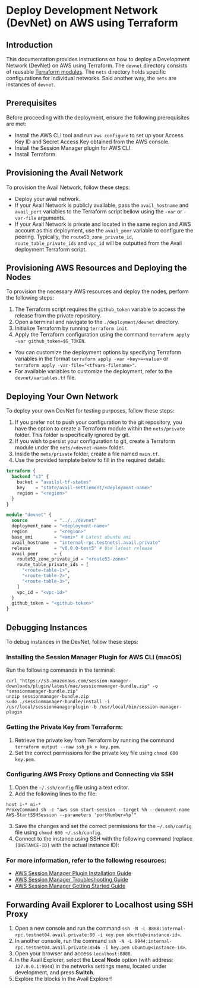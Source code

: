 # Deploy Development Network (DevNet) on AWS using Terraform

## Introduction
This documentation provides instructions on how to deploy a Development Network (DevNet) on AWS using Terraform.
The `devnet` directory consists of reusable [Terraform modules](https://www.terraform.io/language/modules).
The `nets` directory holds specific configurations for individual networks.
Said another way, the `nets` are instances of `devnet`.

## Prerequisites
Before proceeding with the deployment, ensure the following prerequisites are met:
- Install the AWS CLI tool and run `aws configure` to set up your Access Key ID and Secret Access Key obtained from the AWS console.
- Install the Session Manager plugin for AWS CLI.
- Install Terraform.

## Provisioning the Avail Network
To provision the Avail Network, follow these steps:
- Deploy your avail network.
- If your Avail Network is publicly available, pass the `avail_hostname` and `avail_port` variables to the Terraform script bellow using the `-var` or `-var-file` arguments.
- If your Avail Network is private and located in the same region and AWS account as this deployment, use the `avail_peer` variable to configure the peering. Typically, the `route53_zone_private_id`, `route_table_private_ids` and `vpc_id` will be outputted from the Avail deployment Terraform script.

## Provisioning AWS Resources and Deploying the Nodes
To provision the necessary AWS resources and deploy the nodes, perform the following steps:

1. The Terraform script requires the `github_token` variable to access the release from the private repository.
2. Open a terminal and navigate to the `./deployment/devnet` directory.
3. Initialize Terraform by running `terraform init`.
4. Apply the Terraform configuration using the command `terraform apply -var github_token=$G_TOKEN`.
  - You can customize the deployment options by specifying Terraform variables in the format `terraform apply -var <key>=<value>` or `terraform apply -var-file="<tfvars-filename>"`.
  - For available variables to customize the deployment, refer to the `devnet/variables.tf` file.

## Deploying Your Own Network
To deploy your own DevNet for testing purposes, follow these steps:
1. If you prefer not to push your configuration to the git repository, you have the option to create a Terraform module within the `nets/private` folder. This folder is specifically ignored by git.
2. If you wish to persist your configuration to git, create a Terraform module under the `nets/<devnet-name>` folder.
3. Inside the `nets/private` folder, create a file named `main.tf`.
4. Use the provided template below to fill in the required details:

```terraform
terraform {
  backend "s3" {
    bucket = "availsl-tf-states"
    key    = "state/avail-settlement/<deployment-name>"
    region = "<region>"
  }
}

module "devnet" {
  source          = "../../devnet"
  deployment_name = "<deployment-name>"
  region          = "<region>"
  base_ami        = "<ami>" # Latest ubuntu ami 
  avail_hostname  = "internal-rpc.testnetsl.avail.private"
  release         = "v0.0.0-test5" # Use latest release
  avail_peer      = {
    route53_zone_private_id = "<route53-zone>"
    route_table_private_ids = [ 
      "<route-table-1>",
      "<route-table-2>",
      "<route-table-3>",
    ]
    vpc_id = "<vpc-id>"
  }
  github_token = "<github-token>"
}
```

## Debugging Instances
To debug instances in the DevNet, follow these steps:

### Installing the Session Manager Plugin for AWS CLI (macOS)

Run the following commands in the terminal:
```shell
curl "https://s3.amazonaws.com/session-manager-downloads/plugin/latest/mac/sessionmanager-bundle.zip" -o "sessionmanager-bundle.zip"
unzip sessionmanager-bundle.zip
sudo ./sessionmanager-bundle/install -i /usr/local/sessionmanagerplugin -b /usr/local/bin/session-manager-plugin
```

### Getting the Private Key from Terraform:
1. Retrieve the private key from Terraform by running the command `terraform output --raw ssh_pk > key.pem`.
2. Set the correct permissions for the private key file using `chmod 600 key.pem`.

### Configuring AWS Proxy Options and Connecting via SSH
1. Open the `~/.ssh/config` file using a text editor.
2. Add the following lines to the file:
  ```
  host i-* mi-*
  ProxyCommand sh -c "aws ssm start-session --target %h --document-name AWS-StartSSHSession --parameters 'portNumber=%p'"
  ```
3. Save the changes and set the correct permissions for the `~/.ssh/config` file using `chmod 600 ~/.ssh/config`.
4. Connect to the instance using SSH with the following command (replace `[INSTANCE-ID]` with the actual instance ID):

### For more information, refer to the following resources:
- [AWS Session Manager Plugin Installation Guide](https://docs.aws.amazon.com/systems-manager/latest/userguide/session-manager-working-with-install-plugin.html)
- [AWS Session Manager Troubleshooting Guide](https://docs.aws.amazon.com/systems-manager/latest/userguide/session-manager-troubleshooting.html#plugin-not-found)
- [AWS Session Manager Getting Started Guide](https://docs.aws.amazon.com/systems-manager/latest/userguide/session-manager-getting-started.html)

## Forwarding Avail Explorer to Localhost using SSH Proxy
1. Open a new console and run the command `ssh -N -L 8888:internal-rpc.testnet04.avail.private:80 -i key.pem ubuntu@<instance-id>`.
2. In another console, run the command `ssh -N -L 9944:internal-rpc.testnet04.avail.private:8546 -i key.pem ubuntu@<instance-id>`.
3. Open your browser and access `localhost:8888`.
4. In the Avail Explorer, select the **Local Node** option (with address: `127.0.0.1:9944`) in the networks settings menu, located under development, and press **Switch**.
5. Explore the blocks in the Avail Explorer!
